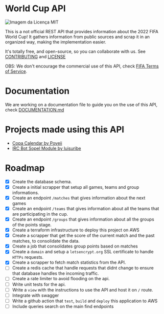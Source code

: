 # World Cup API

<img alt="Imagem da Licença MIT" src="https://img.shields.io/static/v1?label=license&message=MIT&color=49AA26&labelColor=000000" />

This is a not official REST API that provides information about the 2022 FIFA World Cup! It gathers information from public sources and scrap it in an organized way, making the implementation easier.

It's totally free, and open-source, so you can collaborate with us. See [CONTRIBUTING](CONTRIBUTING.md) and [LICENSE](LICENSE.md)

OBS: We don't encourage the commercial use of this API, check [FIFA Terms of Service](https://www.fifa.com/terms-of-service).

# Documentation

We are working on a documentation file to guide you on the use of this API, check [DOCUMENTATION.md](./DOCUMENTATION.md)

# Projects made using this API

- [Copa Calendar by Poveii](https://github.com/poveii/copa-calendar)
- [IRC Bot Sopel Module by luisuribe](https://github.com/dev-co/sopel-modules)

# Roadmap

- [x] Create the database schema.
- [x] Create a initial scrapper that setup all games, teams and group informations.
- [x] Create an endpoint `/matches` that gives information about the next games
- [x] Create an endpoint `/teams` that gives information about all the teams that are participating in the cup.
- [x] Create an endpoint `/groups` that gives information about all the groups of the points stage.
- [x] Create a terraform infrastructure to deploy this project on AWS
- [x] Create a scrapper that get the score of the current match and the past matches, to consolidate the data.
- [x] Create a job that consolidates group points based on matches
- [x] Create a `domain` and setup a `letsencrypt.org` SSL certificate to handle `HTTPs` requests.
- [x] Create a scrapper to fetch match statistics from the API.
- [ ] Create a redis cache that handle requests that didnt change to ensure that database handles the incoming traffic.
- [ ] Create a rate limiter to avoid flooding on the api.
- [ ] Write unit tests for the api.
- [ ] Write a `view` with the instructions to use the API and host it on `/` route.
- [ ] Integrate with swagger
- [ ] Write a github action that `test`, `build` and `deploy` this application to AWS
- [ ] Include queries search on the main find endpoints
